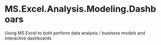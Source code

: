 # MS.Excel.Analysis.Modeling.Dashboars
Using MS Excel to both perform data analysis / business models and interactive dashboards
